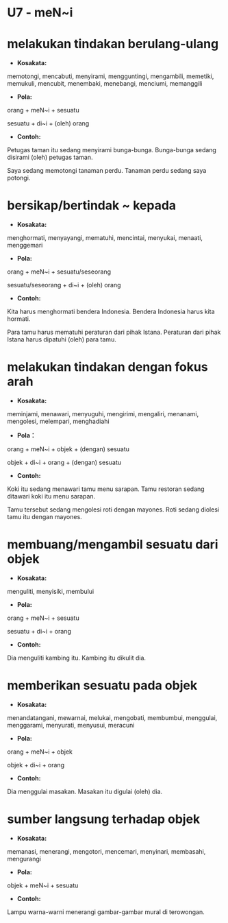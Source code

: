 # U7 - meN\~i

# melakukan tindakan berulang-ulang

* **Kosakata:**

memotongi, mencabuti, menyirami, mengguntingi, mengambili, memetiki, memukuli, mencubit, menembaki, menebangi, menciumi, memanggili

* **Pola:**

orang + meN\~i + sesuatu

sesuatu + di\~i + (oleh) orang

* **Contoh:**

Petugas taman itu sedang menyirami bunga-bunga.
Bunga-bunga sedang disirami (oleh) petugas taman.

Saya sedang memotongi tanaman perdu.
Tanaman perdu sedang saya potongi.

# bersikap/bertindak \~ kepada

* **Kosakata:**

menghormati, menyayangi, mematuhi, mencintai, menyukai, menaati, menggemari

* **Pola:**

orang + meN\~i + sesuatu/seseorang

sesuatu/seseorang + di\~i + (oleh) orang

* **Contoh:**

Kita harus menghormati bendera Indonesia.
Bendera Indonesia harus kita hormati.

Para tamu harus mematuhi peraturan dari pihak Istana.
Peraturan dari pihak Istana harus dipatuhi (oleh) para tamu.

# melakukan tindakan dengan fokus arah

* **Kosakata:**

meminjami, menawari, menyuguhi, mengirimi, mengaliri, menanami, mengolesi, melempari, menghadiahi

* **Pola：**

orang + meN\~i + objek + (dengan) sesuatu

objek + di\~i + orang + (dengan) sesuatu

* **Contoh:**

Koki itu sedang menawari tamu menu sarapan.
Tamu restoran sedang ditawari koki itu menu sarapan.

Tamu tersebut sedang mengolesi roti dengan mayones.
Roti sedang diolesi tamu itu dengan mayones.

# membuang/mengambil sesuatu dari objek

* **Kosakata:**

menguliti, menyisiki, membului

* **Pola:**

orang + meN\~i + sesuatu

sesuatu + di\~i + orang

* **Contoh:**

Dia menguliti kambing itu.
Kambing itu dikulit dia.

# memberikan sesuatu pada objek

* **Kosakata:**

menandatangani, mewarnai, melukai, mengobati, membumbui, menggulai, menggarami, menyurati, menyusui, meracuni

* **Pola:**

orang + meN\~i + objek

objek + di\~i + orang

* **Contoh:**

Dia menggulai masakan.
Masakan itu digulai (oleh) dia.

# sumber langsung terhadap objek

* **Kosakata:**

memanasi, menerangi, mengotori, mencemari, menyinari, membasahi, mengurangi

* **Pola:**

objek + meN\~i + sesuatu

* **Contoh:**

Lampu warna-warni menerangi gambar-gambar mural di terowongan.
